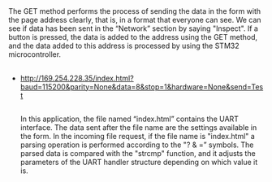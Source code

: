    
   ##
   The GET method performs the process of sending the data in the form with the page address clearly, that is, in a format that everyone can see. We can see if data has      been sent in the “Network” section by saying "Inspect". If a button is pressed, the data is added to the address using the GET method, and the data added to this          address is processed by using the STM32 microcontroller.
   ##
 - http://169.254.228.35/index.html?baud=115200&parity=None&data=8&stop=1&hardware=None&send=Test
   ##
   
   In this application, the file named “index.html” contains the UART interface.
   The data sent after the file name are the settings available in the form.
   In the incoming file request, if the file name is "index.html" a parsing operation is performed according to the "? & =” symbols.
   The parsed data is compared with the "strcmp" function, and it adjusts the parameters of the UART handler structure depending on which value it is.
